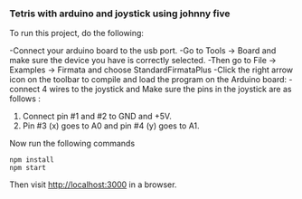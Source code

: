 ### Tetris with arduino and joystick using johnny five

To run this project, do the following:

-Connect your arduino board to the usb port.
-Go to Tools -> Board and make sure the device you have is correctly selected.
-Then go to File -> Examples -> Firmata and choose StandardFirmataPlus
-Click the right arrow icon on the toolbar to compile and load the program on the Arduino board:
-connect 4 wires to the joystick and Make sure the pins in the joystick are as follows :

1. Connect pin #1 and #2 to GND and +5V.
2. Pin #3 (x) goes to A0 and pin #4 (y) goes to A1.

Now run the following commands

```
npm install
npm start
```

Then visit <http://localhost:3000> in a browser.
